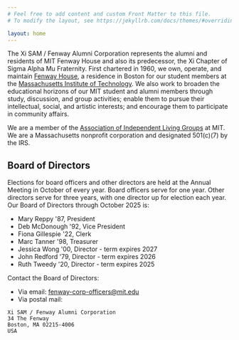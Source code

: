 ```yaml
---
# Feel free to add content and custom Front Matter to this file.
# To modify the layout, see https://jekyllrb.com/docs/themes/#overriding-theme-defaults

layout: home
---
```


The Xi SAM / Fenway Alumni Corporation represents the alumni and residents of MIT Fenway House and also its predecessor, the Xi Chapter of Sigma Alpha Mu Fraternity. First chartered in 1960, we own, operate, and maintain [Fenway House](https://fenway.house), a residence in Boston for our student members at the [Massachusetts Institute of Technology](https://web.mit.edu/). We also work to broaden the educational horizons of our MIT student and alumni members through study, discussion, and group activities; enable them to pursue their intellectual, social, and artistic interests; and encourage them to participate in community affairs.

We are a member of the [Association of Independent Living Groups](https://ailg.mit.edu/) at MIT. We are a Massachusetts nonprofit corporation and designated 501(c)(7) by the IRS.

## Board of Directors
Elections for board officers and other directors are held at the Annual Meeting in October of every year. Board officers serve for one year. Other directors serve for three years, with one director up for election each year. Our Board of Directors through October 2025 is:

- Mary Reppy '87, President
- Deb McDonough '92, Vice President
- Fiona Gillespie '22, Clerk
- Marc Tanner '98, Treasurer
- Jessica Wong '00, Director - term expires 2027
- John Redford '79, Director - term expires 2026
- Ruth Tweedy '20, Director - term expires 2025

Contact the Board of Directors:
* Via email: [fenway-corp-officers@mit.edu](mailto:fenway-corp-officers@mit.edu)
* Via postal mail:
```
Xi SAM / Fenway Alumni Corporation
34 The Fenway
Boston, MA 02215-4006
USA
```

